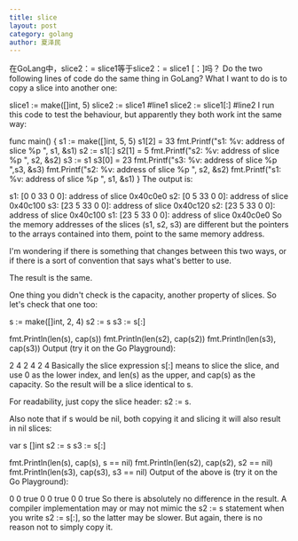 ```yaml
---
title: slice
layout: post
category: golang
author: 夏泽民
---
```

在GoLang中，slice2：= slice1等于slice2：= slice1 [：]吗？
Do the two following lines of code do the same thing in GoLang? What I want to do is to copy a slice into another one:

slice1 := make([]int, 5)
slice2 := slice1 #line1
slice2 := slice1[:] #line2
I run this code to test the behaviour, but apparently they both work int the same way:

func main() {
    s1 := make([]int, 5, 5)
    s1[2] = 33
    fmt.Printf("s1: %v: address of slice %p
", s1, &s1)
    s2 := s1[:]
    s2[1] = 5
    fmt.Printf("s2: %v: address of slice %p
", s2, &s2)
    s3 := s1
    s3[0] = 23
    fmt.Printf("s3: %v: address of slice %p
",s3, &s3)
    fmt.Printf("s2: %v: address of slice %p
", s2, &s2)
    fmt.Printf("s1: %v: address of slice %p
", s1, &s1)
}
The output is:

s1: [0 0 33 0 0]: address of slice 0x40c0e0
s2: [0 5 33 0 0]: address of slice 0x40c100
s3: [23 5 33 0 0]: address of slice 0x40c120
s2: [23 5 33 0 0]: address of slice 0x40c100
s1: [23 5 33 0 0]: address of slice 0x40c0e0
So the memory addresses of the slices (s1, s2, s3) are different but the pointers to the arrays contained into them, point to the same memory address.

I'm wondering if there is something that changes between this two ways, or if there is a sort of convention that says what's better to use.
<!-- more -->
The result is the same.

One thing you didn't check is the capacity, another property of slices. So let's check that one too:

s := make([]int, 2, 4)
s2 := s
s3 := s[:]

fmt.Println(len(s), cap(s))
fmt.Println(len(s2), cap(s2))
fmt.Println(len(s3), cap(s3))
Output (try it on the Go Playground):

2 4
2 4
2 4
Basically the slice expression s[:] means to slice the slice, and use 0 as the lower index, and len(s) as the upper, and cap(s) as the capacity. So the result will be a slice identical to s.

For readability, just copy the slice header: s2 := s.

Also note that if s would be nil, both copying it and slicing it will also result in nil slices:

var s []int
s2 := s
s3 := s[:]

fmt.Println(len(s), cap(s), s == nil)
fmt.Println(len(s2), cap(s2), s2 == nil)
fmt.Println(len(s3), cap(s3), s3 == nil)
Output of the above is (try it on the Go Playground):

0 0 true
0 0 true
0 0 true
So there is absolutely no difference in the result. A compiler implementation may or may not mimic the s2 := s statement when you write s2 := s[:], so the latter may be slower. But again, there is no reason not to simply copy it.